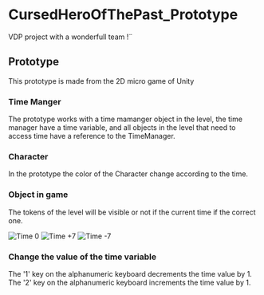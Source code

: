 # CursedHeroOfThePast_Prototype
VDP project with a wonderfull team !¨

## Prototype
This prototype is made from the 2D micro game of Unity
### Time Manger
The prototype works with a time mamanger object in the level, the time manager have a time variable, and all objects in the level that need to access time have a reference to the TimeManager.

### Character
In the prototype the color of the Character change according to the time.

### Object in game
The tokens of the level will be visible or not if the current time if the correct one.

![Time 0](https://github.com/LucasJeanpierre/CursedHeroOfThePast/Prototype/blob/Assets/Images/DefaultPlayerAndTime.png)
![Time +7](https://github.com/LucasJeanpierre/CursedHeroOfThePast/Prototype/blob/Assets/Images/PlayerWithPlus7Time.png)
![Time -7](https://github.com/LucasJeanpierre/CursedHeroOfThePast/Prototype/blob/Assets/Images/PlayerWithMinus7Time.png)

### Change the value of the time variable
The '1' key on the alphanumeric keyboard decrements the time value by 1.
The '2' key on the alphanumeric keyboard increments the time value by 1.
